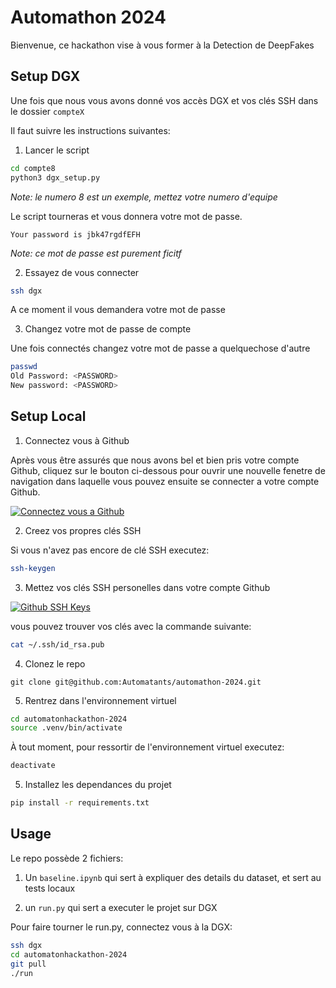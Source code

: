 # Automathon 2024

Bienvenue, ce hackathon vise à vous former à la Detection de DeepFakes


## Setup DGX

Une fois que nous vous avons donné vos accès DGX et vos clés SSH dans le dossier `compteX`

Il faut suivre les instructions suivantes:

1. Lancer le script

```bash
cd compte8
python3 dgx_setup.py
```

*Note: le numero 8 est un exemple, mettez votre numero d'equipe*

Le script tourneras et vous donnera votre mot de passe.

```
Your password is jbk47rgdfEFH
```

*Note: ce mot de passe est purement ficitf*

2. Essayez de vous connecter

```bash
ssh dgx
```
A ce moment il vous demandera votre mot de passe

3. Changez votre mot de passe de compte

Une fois connectés changez votre mot de passe a quelquechose d'autre

```bash
passwd
Old Password: <PASSWORD>
New password: <PASSWORD>
```

## Setup Local

1. Connectez vous à Github

Après vous être assurés que nous avons bel et bien pris votre compte Github, cliquez sur le bouton ci-dessous pour ouvrir une nouvelle fenetre de navigation dans laquelle vous pouvez ensuite se connecter a votre compte Github.

[![Connectez vous a Github](https://img.shields.io/badge/-Connect%20to%20Github-black?style=flat&logoColor=white&color=blueviolet)](https://github.com/)

2. Creez vos propres clés SSH

Si vous n'avez pas encore de clé SSH executez:

```bash
ssh-keygen
```

3. Mettez vos clés SSH personelles dans votre compte Github

[![Github SSH Keys](https://img.shields.io/badge/-Github%20SSH%20Keys-black?style=flat&logoColor=white&color=blueviolet)](https://github.com/settings/keys)

vous pouvez trouver vos clés avec la commande suivante:

```bash
cat ~/.ssh/id_rsa.pub
```

4. Clonez le repo

```
git clone git@github.com:Automatants/automathon-2024.git
```

5. Rentrez dans l'environnement virtuel

```bash
cd automatonhackathon-2024
source .venv/bin/activate
```

À tout moment, pour ressortir de  l'environnement virtuel executez:

```bash
deactivate
```

5. Installez les dependances du projet

```bash
pip install -r requirements.txt
```

## Usage

Le repo possède 2 fichiers:

1. Un `baseline.ipynb` qui sert à expliquer des details du dataset, et sert au tests locaux

2. un `run.py` qui sert a executer le projet sur DGX

Pour faire tourner le run.py, connectez vous à la DGX:

```bash
ssh dgx
cd automatonhackathon-2024
git pull
./run
```


